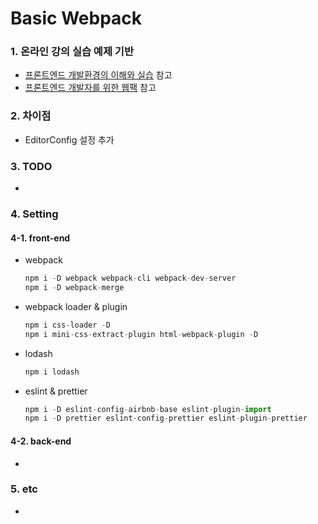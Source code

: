 # Basic Webpack

### 1. 온라인 강의 실습 예제 기반

* [프론트엔드 개발환경의 이해와 실습](https://www.inflearn.com/course/%ED%94%84%EB%A1%A0%ED%8A%B8%EC%97%94%EB%93%9C-%EA%B0%9C%EB%B0%9C%ED%99%98%EA%B2%BD# "프론트엔드 개발환경의 이해와 실습") 참고
* [프론트엔드 개발자를 위한 웹팩](https://www.inflearn.com/course/%ED%94%84%EB%9F%B0%ED%8A%B8%EC%97%94%EB%93%9C-%EC%9B%B9%ED%8C%A9# "프론트엔드 개발자를 위한 웹팩") 참고

### 2. 차이점

* EditorConfig 설정 추가

### 3. TODO

*

### 4. Setting

#### 4-1. front-end

* webpack

    ``` javascript
    npm i -D webpack webpack-cli webpack-dev-server
    npm i -D webpack-merge
    ```

* webpack loader & plugin

    ``` javascript
    npm i css-loader -D
    npm i mini-css-extract-plugin html-webpack-plugin -D
    ```

* lodash

    ``` javascript
    npm i lodash
    ```

* eslint & prettier

    ``` javascript
    npm i -D eslint-config-airbnb-base eslint-plugin-import
    npm i -D prettier eslint-config-prettier eslint-plugin-prettier
    ```

#### 4-2. back-end

*

### 5. etc

*
